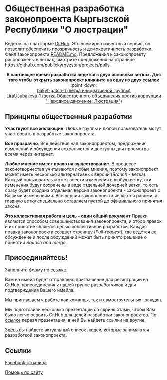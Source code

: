 # Общественная разработка законопроекта Кыргызской Республики "О люстрации" 
Ведется на платформе [GitHub](https://ru.wikipedia.org/wiki/GitHub). Это всемирно известный сервис, он позволит обеспечить прозрачность и демократичность разработки. Файл законопроекта [README.md](https://github.com/publickyrgyzstan/projects/blob/bakyt-patch-1/README.md). Предложения к законопроекту расположены в ветках, смотрите предложения на странице https://github.com/publickyrgyzstan/projects/pulls.




<p align="center">
  <b>В настоящее время разработка ведется в двух основных ветках. Для того чтобы открыть законопроект кликните на одну из двух ссылок</b> <br />
  :point_down: <br />
  <a href="https://github.com/publickyrgyzstan/projects/blob/bakyt-patch-1/README.md">bakyt-patch-1 (ветка инициативной группы)</a> <br />
  <a href="https://github.com/publickyrgyzstan/projects/tree/LiraUsubalieva-1/README.md">LiraUsubalieva-1 (ветка Общественного объединения против коррупции "Народное движение: Люстрация")</a>
</p>



## Принципы общественный разработки 

**Участвуют все желающие**. Любые группы и любой пользователь могут участвовать в разработке законопроекта. 

**Все прозрачно**. Все действия над законопроектом, предложения изменений и обсуждения сохраняются и доступны для просмотра всеми через интернет. 

**Любое мнение имеет право на существование**. В процессе законотворчества учитываются любые мнения, поэтому законопроект может иметь несколько альтернативных версий (*Branch* - ветка). Каждый пользователь может внести изменения в любую ветку, эти изменения будут сохранены в виде отдельной дочерней ветки, то есть сразу будет создана отдельная версия законопроекта - законопроект с Вашими изменениями. Все версии законопроекта являются равнми, а главную ветку специально оставляем пустой до официального принятия закона. 

**Это коллективная работа и цель - один общий документ** Правки являются способом совершенствования законопроекта, и отбор правок и их принятие является целью коллективной разработки. Каждая правка законопроекта создает страницу (*Pull-request*), где ведется ее обсуждение и после обсуждений может быть принято решение о принятии *Squash and merge*. 

## Присоединяйтесь!
Заполните форму по [ссылке](https://docs.google.com/forms/d/e/1FAIpQLSeB6dbKT2_MA0DHI2kBJdujXi5uLB6BImu-mCmaMAVlZrOSIA/viewform). 

Вам на имейл будет отправлено приглашение для регистрации на GitHub, присоединения к нашей группе разработчиков и для подтверждения Вашего имейла. 

Мы приглашаем к работе как команды, так и самостоятельных граждан. 

Мы подготовили несколько презентаций со скриншотами, чтобы Вам было легче освоить GitHub для целей разработки законопроектов. По [ссылке](https://docs.google.com/presentation/d/1QWoItfw7-Ke3VYXKViAr8SBNJgWRWj_Trr3GSixOvrk/edit?usp=sharing) первая презентация, в ней Вы найдете ссылки на другие.

[Здесь](https://docs.google.com/spreadsheets/d/19nCTKBgohB8NjIhrvq5-1fClaYHdUARJl_ujULut02Q/edit?usp=sharing) вы найдете актуальный список людей, которые занимаются разработкой законопроекта.

## Ссылки
[Facebook страница](https://www.facebook.com/LustrationKG)

[Помощь по сайту](https://github.com/publickyrgyzstan/projects/wiki/Help)
